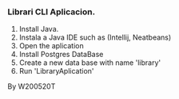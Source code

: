 ### Librari CLI Aplicacion.
1. Install Java.
2. Instala a Java IDE such as (Intellij, Neatbeans)
3. Open the aplication
4. Install Postgres DataBase
5. Create a new data base with name 'library'
6. Run 'LibraryAplication'

By W200520T